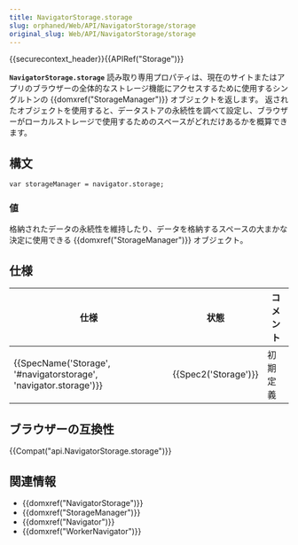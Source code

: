 ```yaml
---
title: NavigatorStorage.storage
slug: orphaned/Web/API/NavigatorStorage/storage
original_slug: Web/API/NavigatorStorage/storage
---
```


{{securecontext_header}}{{APIRef("Storage")}}

**`NavigatorStorage.storage`** 読み取り専用プロパティは、現在のサイトまたはアプリのブラウザーの全体的なストレージ機能にアクセスするために使用するシングルトンの {{domxref("StorageManager")}} オブジェクトを返します。 返されたオブジェクトを使用すると、データストアの永続性を調べて設定し、ブラウザーがローカルストレージで使用するためのスペースがどれだけあるかを概算できます。

## 構文

```
var storageManager = navigator.storage;
```

### 値

格納されたデータの永続性を維持したり、データを格納するスペースの大まかな決定に使用できる {{domxref("StorageManager")}} オブジェクト。

## 仕様

| 仕様                                                                                     | 状態                         | コメント |
| ---------------------------------------------------------------------------------------- | ---------------------------- | -------- |
| {{SpecName('Storage', '#navigatorstorage', 'navigator.storage')}} | {{Spec2('Storage')}} | 初期定義 |

## ブラウザーの互換性

{{Compat("api.NavigatorStorage.storage")}}

## 関連情報

- {{domxref("NavigatorStorage")}}
- {{domxref("StorageManager")}}
- {{domxref("Navigator")}}
- {{domxref("WorkerNavigator")}}
